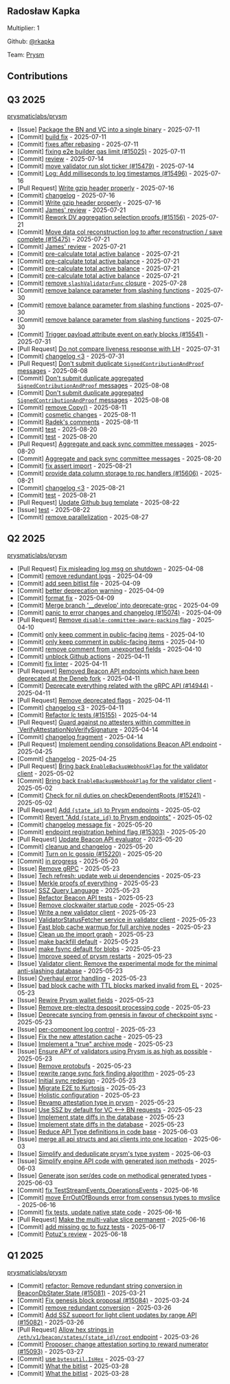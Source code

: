 
## Radosław Kapka
Multiplier: 1

Github: [@rkapka](https://github.com/rkapka)

Team: [Prysm](https://github.com/Prysmaticlabs/Prysm/pulls?q=author%3Arkapka)

## Contributions

## Q3 2025


[prysmaticlabs/prysm](https://github.com/prysmaticlabs/prysm)
* [Issue] [Package the BN and VC into a single binary](https://github.com/OffchainLabs/prysm/issues/15489) - 2025-07-11
* [Commit] [build fix](https://github.com/OffchainLabs/prysm/commit/8f76408f39d00132e28b5c243d80b8c2d03613d8) - 2025-07-11
* [Commit] [fixes after rebasing](https://github.com/OffchainLabs/prysm/commit/e757f687adbd64cc81733131e8da1f99cf6a4101) - 2025-07-11
* [Commit] [fixing e2e builder gas limit (#15025)](https://github.com/OffchainLabs/prysm/commit/4e41d5c61088f6d28d46c028f1b4d4ae00f20d98) - 2025-07-11
* [Commit] [review](https://github.com/OffchainLabs/prysm/commit/ab829629bb896e5d97c6d810166fd9f3cc291e67) - 2025-07-14
* [Commit] [move validator run slot ticker (#15479)](https://github.com/OffchainLabs/prysm/commit/78f8411ad22d8bc792242bf2fc897eaacc97607e) - 2025-07-14
* [Commit] [Log: Add milliseconds to log timestamps (#15496)](https://github.com/OffchainLabs/prysm/commit/9e014da0b91e696976edec05982573aa4f335547) - 2025-07-16
* [Pull Request] [Write gzip header properly](https://github.com/OffchainLabs/prysm/pull/15499) - 2025-07-16
* [Commit] [changelog](https://github.com/OffchainLabs/prysm/commit/b56a0620e9d409b03418a95b23f6d201e8cd1ddd) - 2025-07-16
* [Commit] [Write gzip header properly](https://github.com/OffchainLabs/prysm/commit/f78558d44eaf99365c4ef8dd2f7911df6c2c3649) - 2025-07-16
* [Commit] [James' review](https://github.com/OffchainLabs/prysm/commit/a4cdd6e93b0df448cb0651a494cc42bb41544743) - 2025-07-21
* [Commit] [Rework DV aggregation selection proofs (#15156)](https://github.com/OffchainLabs/prysm/commit/56e8881bc19f4dd8b20ccdfb66abd80b196a0f7c) - 2025-07-21
* [Commit] [Move data col reconstruction log to after reconstruction / save complete (#15475)](https://github.com/OffchainLabs/prysm/commit/da5525096c3388599d1303545ac614e4fb506669) - 2025-07-21
* [Commit] [James' review](https://github.com/OffchainLabs/prysm/commit/0ffdc921ba386d54bd1b3e5c8b1e6697c7053b67) - 2025-07-21
* [Commit] [pre-calculate total active balance](https://github.com/OffchainLabs/prysm/commit/c61768d05f67a843405558b78a1a98d421d71f2a) - 2025-07-21
* [Commit] [pre-calculate total active balance](https://github.com/OffchainLabs/prysm/commit/3b2c8e7743cb53ea7f47413bf87ab30b3864ad2f) - 2025-07-21
* [Commit] [pre-calculate total active balance](https://github.com/OffchainLabs/prysm/commit/67860292556a79ba387371492f50409046bfb76d) - 2025-07-21
* [Commit] [pre-calculate total active balance](https://github.com/OffchainLabs/prysm/commit/9ee4804343f3fe1464cf34602dde71cdc0b8a98b) - 2025-07-21
* [Commit] [remove `slashValidatorFunc` closure](https://github.com/OffchainLabs/prysm/commit/e0e8cb0152cf90891947c283fefffc24f51781fa) - 2025-07-28
* [Commit] [remove balance parameter from slashing functions](https://github.com/OffchainLabs/prysm/commit/c18155716b0b8b339a9ed6fdd9589216490ce367) - 2025-07-30
* [Commit] [remove balance parameter from slashing functions](https://github.com/OffchainLabs/prysm/commit/c2c9f77c918f31205b8060cb5bc53dece8191885) - 2025-07-30
* [Commit] [remove balance parameter from slashing functions](https://github.com/OffchainLabs/prysm/commit/19bd452fb17e5709b9d1f95b98559f8cc0c6e12a) - 2025-07-30
* [Commit] [Trigger payload attribute event on early blocks (#15541)](https://github.com/OffchainLabs/prysm/commit/d7d8764a916dc9c4a43d46c5b5ffbefec2a56507) - 2025-07-31
* [Pull Request] [Do not compare liveness response with LH](https://github.com/OffchainLabs/prysm/pull/15556) - 2025-07-31
* [Commit] [changelog <3](https://github.com/OffchainLabs/prysm/commit/07a0b97205fc5f97a7e5db905520cff7098f1a79) - 2025-07-31
* [Pull Request] [Don't submit duplicate `SignedContributionAndProof` messages](https://github.com/OffchainLabs/prysm/pull/15571) - 2025-08-08
* [Commit] [Don't submit duplicate aggregated `SignedContributionAndProof` messages](https://github.com/OffchainLabs/prysm/commit/7d640d5c693d75ec4e6ea44cf2d8c66d4ec1a05a) - 2025-08-08
* [Commit] [Don't submit duplicate aggregated `SignedContributionAndProof` messages](https://github.com/OffchainLabs/prysm/commit/7c3f2c6144a3b5d281e37a1ed9f3c9edefb68776) - 2025-08-08
* [Commit] [remove Copy()](https://github.com/OffchainLabs/prysm/commit/1091bc25416040b6018efe161c402d739c616a07) - 2025-08-11
* [Commit] [cosmetic changes](https://github.com/OffchainLabs/prysm/commit/7755cd6f3e4ef87b3384e660f8eada545c0ff4aa) - 2025-08-11
* [Commit] [Radek's comments](https://github.com/OffchainLabs/prysm/commit/3b01a5649d341a2d3f11216b04a34308bc15cf83) - 2025-08-11
* [Commit] [test](https://github.com/OffchainLabs/prysm/commit/13f77a16bab61b0f5bbb784b12fe304fcb3b4c11) - 2025-08-20
* [Commit] [test](https://github.com/OffchainLabs/prysm/commit/d03e6ac76246807d405e40c4040b3af4e2bccfcd) - 2025-08-20
* [Pull Request] [Aggregate and pack sync committee messages](https://github.com/OffchainLabs/prysm/pull/15608) - 2025-08-20
* [Commit] [Aggregate and pack sync committee messages](https://github.com/OffchainLabs/prysm/commit/f1227d280458d1f4fea500b531d26b4fde275f60) - 2025-08-20
* [Commit] [fix assert import](https://github.com/OffchainLabs/prysm/commit/8a0deaf5be4dd8b15a873248cfb3edc2e7d0db2e) - 2025-08-21
* [Commit] [provide data column storage to rpc handlers (#15606)](https://github.com/OffchainLabs/prysm/commit/08fb3812b7aac4cd68fb66793ec266ee099fd5c1) - 2025-08-21
* [Commit] [changelog <3](https://github.com/OffchainLabs/prysm/commit/014075a8156c740c98569ccddcdc7740a9785834) - 2025-08-21
* [Commit] [test](https://github.com/OffchainLabs/prysm/commit/ba431967b1b290d4f4d723cd1010aae28735c071) - 2025-08-21
* [Pull Request] [Update Github bug template](https://github.com/OffchainLabs/prysm/pull/15623) - 2025-08-22
* [Issue] [test](https://github.com/OffchainLabs/prysm/issues/15622) - 2025-08-22
* [Commit] [remove parallelization](https://github.com/OffchainLabs/prysm/commit/3e4a35e1051ea6fe1a509577726e772f778fa048) - 2025-08-27
## Q2 2025


[prysmaticlabs/prysm](https://github.com/prysmaticlabs/prysm)
* [Pull Request] [Fix misleading log msg on shutdown](https://github.com/prysmaticlabs/prysm/pull/13063) - 2025-04-08
* [Commit] [remove redundant logs](https://github.com/OffchainLabs/prysm/commit/50971e85b8e1337c36414357bd3b101727f805a5) - 2025-04-09
* [Commit] [add seen bitlist file](https://github.com/OffchainLabs/prysm/commit/8e8234a070a28ec4bf06c6a71a2760d748cdabbf) - 2025-04-09
* [Commit] [better deprecation warning](https://github.com/OffchainLabs/prysm/commit/6f89bbcb797a75f6256b3ff7267b11ef47091619) - 2025-04-09
* [Commit] [format fix](https://github.com/OffchainLabs/prysm/commit/f8b588786a42411ed51b22e20fcb49e7b3ae7460) - 2025-04-09
* [Commit] [Merge branch '__develop' into deprecate-grpc](https://github.com/OffchainLabs/prysm/commit/26c9d5810f0bc15b013a28789301ad4d8fd55e58) - 2025-04-09
* [Commit] [panic to error changes and changelog (#15074)](https://github.com/OffchainLabs/prysm/commit/08bfaca42d25c4d5691d9b6e7026405e6503c10f) - 2025-04-09
* [Pull Request] [Remove `disable-committee-aware-packing` flag](https://github.com/OffchainLabs/prysm/pull/15162) - 2025-04-10
* [Commit] [only keep comment in public-facing items](https://github.com/OffchainLabs/prysm/commit/d08e9b201cbd4a9d49b554d3745a1d640730f8ca) - 2025-04-10
* [Commit] [only keep comment in public-facing items](https://github.com/OffchainLabs/prysm/commit/a17083edc8ea48c8028cd2dcc44a7c2c76ac9d66) - 2025-04-10
* [Commit] [remove comment from unexported fields](https://github.com/OffchainLabs/prysm/commit/3a24f271488f7735d774b921bbc2fa281639f678) - 2025-04-10
* [Commit] [unblock Github actions](https://github.com/OffchainLabs/prysm/commit/d4b496e60499d6cdda995fe82a52884da1bdd3cd) - 2025-04-11
* [Commit] [fix linter](https://github.com/OffchainLabs/prysm/commit/b47acdcbc21f47726fd063547e116b59cb724abf) - 2025-04-11
* [Pull Request] [Removed Beacon API endpoints which have been deprecated at the Deneb fork](https://github.com/OffchainLabs/prysm/pull/15166) - 2025-04-11
* [Commit] [Deprecate everything related with the gRPC API (#14944)](https://github.com/OffchainLabs/prysm/commit/9d1750ce8682af23822350be8d6a3ae1d9d28f9a) - 2025-04-11
* [Pull Request] [Remove deprecated flags](https://github.com/OffchainLabs/prysm/pull/15165) - 2025-04-11
* [Commit] [changelog <3](https://github.com/OffchainLabs/prysm/commit/0a1642ee8170eeff168ff9a59333fdea23a30733) - 2025-04-11
* [Commit] [Refactor lc tests (#15155)](https://github.com/OffchainLabs/prysm/commit/cd87082f25890409bd626b7bac44897a997a2e21) - 2025-04-14
* [Pull Request] [Guard against no attesters within committee in `VerifyAttestationNoVerifySignature](https://github.com/OffchainLabs/prysm/pull/15169) - 2025-04-14
* [Commit] [changelog fragment](https://github.com/OffchainLabs/prysm/commit/bab3d62c3a5d8f911323ec4c5be26a93da083f6d) - 2025-04-14
* [Pull Request] [Implement pending consolidations Beacon API endpoint](https://github.com/OffchainLabs/prysm/pull/15219) - 2025-04-25
* [Commit] [changelog](https://github.com/OffchainLabs/prysm/commit/275dce04bd3b40f1b413d6eebfcd738e0289f710) - 2025-04-25
* [Pull Request] [Bring back `EnableBackupWebhookFlag` for the validator client](https://github.com/OffchainLabs/prysm/pull/15247) - 2025-05-02
* [Commit] [Bring back `EnableBackupWebhookFlag` for the validator client](https://github.com/OffchainLabs/prysm/commit/e71ab6dfc62424ce0b5ed9d9bea5a74d9b6bd99f) - 2025-05-02
* [Commit] [Check for nil duties on checkDependentRoots (#15241)](https://github.com/OffchainLabs/prysm/commit/8a22df902fb783e37d63f03bf75e53845a3d5070) - 2025-05-02
* [Pull Request] [Add `{state_id}` to Prysm endpoints](https://github.com/OffchainLabs/prysm/pull/15245) - 2025-05-02
* [Commit] [Revert "Add `{state_id}` to Prysm endpoints"](https://github.com/OffchainLabs/prysm/commit/314ec2d14a64a7ea9d6ddc97f8e1d4c1e486a209) - 2025-05-02
* [Commit] [changelog message fix](https://github.com/OffchainLabs/prysm/commit/984c627da9d8dacf154eccb2c1f97232929ef5cf) - 2025-05-20
* [Commit] [endpoint registration behind flag (#15303)](https://github.com/OffchainLabs/prysm/commit/edab1450013e6e5eed632d84d4264367ce15780d) - 2025-05-20
* [Pull Request] [Update Beacon API evaluator](https://github.com/OffchainLabs/prysm/pull/15304) - 2025-05-20
* [Commit] [cleanup and changelog](https://github.com/OffchainLabs/prysm/commit/009955716782c6eaf078b9f8dffdf0caee16aef3) - 2025-05-20
* [Commit] [Turn on lc gossip (#15220)](https://github.com/OffchainLabs/prysm/commit/6df476835ce68fe3c17c3997fbbf3db7558170bc) - 2025-05-20
* [Commit] [in progress](https://github.com/OffchainLabs/prysm/commit/6d9e82e1e4e4d7800e270757d4eb7d284bf9c3aa) - 2025-05-20
* [Issue] [Remove gRPC](https://github.com/OffchainLabs/prysm/issues/15346) - 2025-05-23
* [Issue] [Tech refresh: update web ui dependencies](https://github.com/OffchainLabs/prysm/issues/15345) - 2025-05-23
* [Issue] [Merkle proofs of everything](https://github.com/OffchainLabs/prysm/issues/15344) - 2025-05-23
* [Issue] [SSZ Query Language](https://github.com/OffchainLabs/prysm/issues/15343) - 2025-05-23
* [Issue] [Refactor Beacon API tests](https://github.com/OffchainLabs/prysm/issues/15342) - 2025-05-23
* [Issue] [Remove clockwaiter startup code](https://github.com/OffchainLabs/prysm/issues/15341) - 2025-05-23
* [Issue] [Write a new validator client](https://github.com/OffchainLabs/prysm/issues/15340) - 2025-05-23
* [Issue] [ValidatorStatusFetcher service in validator client](https://github.com/OffchainLabs/prysm/issues/15339) - 2025-05-23
* [Issue] [Fast blob cache warmup for full archive nodes](https://github.com/OffchainLabs/prysm/issues/15338) - 2025-05-23
* [Issue] [Clean up the import graph](https://github.com/OffchainLabs/prysm/issues/15337) - 2025-05-23
* [Issue] [make backfill default](https://github.com/OffchainLabs/prysm/issues/15336) - 2025-05-23
* [Issue] [make fsync default for blobs](https://github.com/OffchainLabs/prysm/issues/15335) - 2025-05-23
* [Issue] [Improve speed of prysm restarts](https://github.com/OffchainLabs/prysm/issues/15334) - 2025-05-23
* [Issue] [Validator client: Remove the experimental mode for the minimal anti-slashing database](https://github.com/OffchainLabs/prysm/issues/15333) - 2025-05-23
* [Issue] [Overhaul error handling](https://github.com/OffchainLabs/prysm/issues/15332) - 2025-05-23
* [Issue] [bad block cache with TTL blocks marked invalid from EL](https://github.com/OffchainLabs/prysm/issues/15331) - 2025-05-23
* [Issue] [Rewire Prysm wallet fields](https://github.com/OffchainLabs/prysm/issues/15330) - 2025-05-23
* [Issue] [Remove pre-electra desposit processing code](https://github.com/OffchainLabs/prysm/issues/15329) - 2025-05-23
* [Issue] [Deprecate syncing from genesis in favour of checkpoint sync](https://github.com/OffchainLabs/prysm/issues/15328) - 2025-05-23
* [Issue] [per-component log control](https://github.com/OffchainLabs/prysm/issues/15327) - 2025-05-23
* [Issue] [Fix the new attestation cache](https://github.com/OffchainLabs/prysm/issues/15326) - 2025-05-23
* [Issue] [Implement a "true" archive mode](https://github.com/OffchainLabs/prysm/issues/15325) - 2025-05-23
* [Issue] [Ensure APY of validators using Prysm is as high as possible](https://github.com/OffchainLabs/prysm/issues/15324) - 2025-05-23
* [Issue] [Remove protobufs](https://github.com/OffchainLabs/prysm/issues/15323) - 2025-05-23
* [Issue] [rewrite range sync fork finding algorithm](https://github.com/OffchainLabs/prysm/issues/15322) - 2025-05-23
* [Issue] [Initial sync redesign](https://github.com/OffchainLabs/prysm/issues/15321) - 2025-05-23
* [Issue] [Migrate E2E to Kurtosis](https://github.com/OffchainLabs/prysm/issues/15320) - 2025-05-23
* [Issue] [Holistic configuration](https://github.com/OffchainLabs/prysm/issues/15319) - 2025-05-23
* [Issue] [Revamp attestation type in prysm](https://github.com/OffchainLabs/prysm/issues/15318) - 2025-05-23
* [Issue] [Use SSZ by default for VC <--> BN requests](https://github.com/OffchainLabs/prysm/issues/15317) - 2025-05-23
* [Issue] [Implement state diffs in the database](https://github.com/OffchainLabs/prysm/issues/15316) - 2025-05-23
* [Issue] [Implement state diffs in the database](https://github.com/OffchainLabs/prysm/issues/15315) - 2025-05-23
* [Issue] [Reduce API Type definitions in code base](https://github.com/OffchainLabs/prysm/issues/15376) - 2025-06-03
* [Issue] [merge all api structs and api clients into one location](https://github.com/OffchainLabs/prysm/issues/15375) - 2025-06-03
* [Issue] [Simplify and deduplicate prysm's type system](https://github.com/OffchainLabs/prysm/issues/15374) - 2025-06-03
* [Issue] [Simplify engine API code with generated json methods](https://github.com/OffchainLabs/prysm/issues/15373) - 2025-06-03
* [Issue] [Generate json ser/des code on methodical generated types](https://github.com/OffchainLabs/prysm/issues/15372) - 2025-06-03
* [Commit] [fix TestStreamEvents_OperationsEvents](https://github.com/OffchainLabs/prysm/commit/f09b579a92576b96b652fc44775a0229667232e0) - 2025-06-16
* [Commit] [move ErrOutOfBounds error from consensus types to mvslice](https://github.com/OffchainLabs/prysm/commit/ecf1254a974e2f724b330dc97025d3322d94f3b2) - 2025-06-16
* [Commit] [fix tests, update native state code](https://github.com/OffchainLabs/prysm/commit/1b7d41b3ce44b709e4fde896302a77d6ed47e140) - 2025-06-16
* [Pull Request] [Make the multi-value slice permanent](https://github.com/OffchainLabs/prysm/pull/15414) - 2025-06-16
* [Commit] [add missing gc to fuzz tests](https://github.com/OffchainLabs/prysm/commit/9dd8b9103006c3242a73c1eda8c7e6dc6cae4362) - 2025-06-17
* [Commit] [Potuz's review](https://github.com/OffchainLabs/prysm/commit/79ba3a319bef1a01de4f8cb74f185a3269d65012) - 2025-06-18
## Q1 2025

[prysmaticlabs/prysm](https://github.com/prysmaticlabs/prysm)
* [Commit] [refactor: Remove redundant string conversion in BeaconDbStater.State (#15081)](https://github.com/prysmaticlabs/prysm/commit/bfa24606c30bfe4b010db548929df187a4434ea3) - 2025-03-21
* [Commit] [Fix genesis block proposal (#15084)](https://github.com/prysmaticlabs/prysm/commit/d7628bab37cf1aa66c143fdd924e4a1abe34e44f) - 2025-03-24
* [Commit] [remove redundant conversion](https://github.com/prysmaticlabs/prysm/commit/8d1e52f6f74f416116a8a7b743cdd19b9945735c) - 2025-03-26
* [Commit] [Add SSZ support for light client updates by range API (#15082)](https://github.com/prysmaticlabs/prysm/commit/38a6a7a4eaa57c65be50743996f221aed6c42621) - 2025-03-26
* [Pull Request] [Allow hex strings in `/eth/v1/beacon/states/{state_id}/root` endpoint](https://github.com/prysmaticlabs/prysm/pull/15098) - 2025-03-26
* [Commit] [Proposer: change attestation sorting to reward numerator (#15093)](https://github.com/prysmaticlabs/prysm/commit/e82f9ccca3d2e3b28d300f56da64e221dcb254ac) - 2025-03-27
* [Commit] [use `bytesutil.IsHex`](https://github.com/prysmaticlabs/prysm/commit/e02033195f969aa58d65bcf6276bf489bdf91438) - 2025-03-27
* [Commit] [What the bitlist](https://github.com/prysmaticlabs/prysm/commit/042d89a0811901d9a3ec2a0940c7157bfe845d52) - 2025-03-28
* [Commit] [What the bitlist](https://github.com/prysmaticlabs/prysm/commit/6476998b308d7eefefa684a0fae1ced9aacf873d) - 2025-03-28
